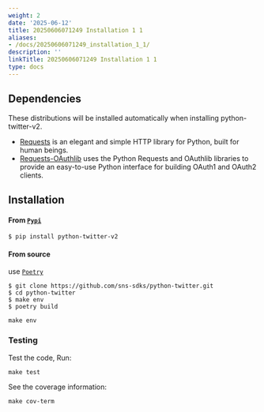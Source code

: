```yaml
---
weight: 2
date: '2025-06-12'
title: 20250606071249 Installation 1 1
aliases:
- /docs/20250606071249_installation_1_1/
description: ''
linkTitle: 20250606071249 Installation 1 1
type: docs
---
```


## Dependencies

These distributions will be installed automatically when installing python-twitter-v2.

- [Requests](https://2.python-requests.org/en/master/) is an elegant and simple HTTP library for Python, built for human beings.
- [Requests-OAuthlib](https://requests-oauthlib.readthedocs.io/en/latest/) uses the Python Requests and OAuthlib libraries to provide an easy-to-use Python interface for building OAuth1 and OAuth2 clients.

## Installation

#### From [`Pypi`](https://pypi.org/project/python-twitter-v2/)

``` shell
$ pip install python-twitter-v2
```

#### From source

use [`Poetry`](https://python-poetry.org/)

``` shell
$ git clone https://github.com/sns-sdks/python-twitter.git
$ cd python-twitter
$ make env
$ poetry build
```

```shell
make env
```

### Testing

Test the code, Run:

```shell
make test
```

See the coverage information:

```shell
make cov-term
```

